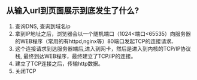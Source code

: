 ## 从输入url到页面展示到底发生了什么?

1. 查询DNS, 查询到域名ip
2. 拿到IP地址之后，浏览器会以一个随机端口（1024<端口<65535）向服务器的WEB程序（常用的有httpd,nginx等）80端口发起TCP的连接请求`。`
3. 这个连接请求到达服务器端后,进入到网卡，然后是进入到内核的TCP/IP协议栈, 最终到达WEB程序，最终建立了TCP/IP的连接。
4. 建立了TCP连接之后，传输http数据。
5. 关闭TCP